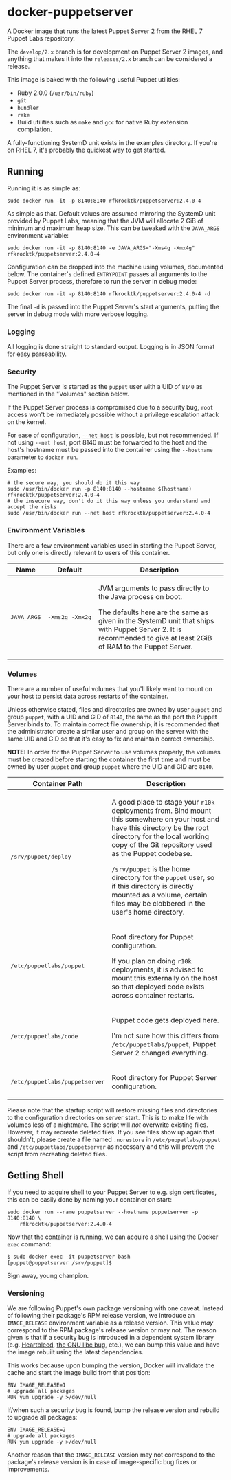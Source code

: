 docker-puppetserver
===================

A Docker image that runs the latest Puppet Server 2 from the RHEL 7 Puppet Labs repository.

The `develop/2.x` branch is for development on Puppet Server 2 images, and anything that makes it into the
`releases/2.x` branch can be considered a release.

This image is baked with the following useful Puppet utilities:

 - Ruby 2.0.0 (`/usr/bin/ruby`)
 - `git`
 - `bundler`
 - `rake`
 - Build utilities such as `make` and `gcc` for native Ruby extension compilation.

A fully-functioning SystemD unit exists in the examples directory. If you're on RHEL 7, it's probably the quickest
way to get started.

## Running

Running it is as simple as:

```
sudo docker run -it -p 8140:8140 rfkrocktk/puppetserver:2.4.0-4
```

As simple as that. Default values are assumed mirroring the SystemD unit provided by Puppet Labs, meaning that the JVM
will allocate 2 GiB of minimum and maximum heap size. This can be tweaked with the `JAVA_ARGS` environment variable:

```
sudo docker run -it -p 8140:8140 -e JAVA_ARGS="-Xms4g -Xmx4g" rfkrocktk/puppetserver:2.4.0-4
```

Configuration can be dropped into the machine using volumes, documented below. The container's defined `ENTRYPOINT`
passes all arguments to the Puppet Server process, therefore to run the server in debug mode:

```
sudo docker run -it -p 8140:8140 rfkrocktk/puppetserver:2.4.0-4 -d
```

The final `-d` is passed into the Puppet Server's start arguments, putting the server in debug mode with more verbose
logging.

### Logging

All logging is done straight to standard output. Logging is in JSON format for easy parseability.

### Security

The Puppet Server is started as the `puppet` user with a UID of `8140` as mentioned in the "Volumes" section below.

If the Puppet Server process is compromised due to a security bug, `root` access won't be immediately possible
without a privilege escalation attack on the kernel.

For ease of configuration, [`--net host`][docker-net-host] is possible, but not recommended. If not using `--net host`,
port 8140 must be forwarded to the host and the host's hostname must be passed into the container using the `--hostname`
parameter to `docker run`.

Examples:

```
# the secure way, you should do it this way
sudo /usr/bin/docker run -p 8140:8140 --hostname $(hostname) rfkrocktk/puppetserver:2.4.0-4
# the insecure way, don't do it this way unless you understand and accept the risks
sudo /usr/bin/docker run --net host rfkrocktk/puppetserver:2.4.0-4
```

### Environment Variables

There are a few environment variables used in starting the Puppet Server, but only one is directly relevant to users
of this container.

<table>
    <thead>
        <tr>
            <th>Name</th>
            <th>Default</th>
            <th>Description</th>
        </tr>
    </thead>
    <tbody>
        <tr>
            <td><pre>JAVA_ARGS</pre></td>
            <td><pre>-Xms2g -Xmx2g</td>
            <td>
                <p>JVM arguments to pass directly to the Java process on boot.</p>
                <p>The defaults here are the same as given in the SystemD unit that ships with Puppet Server 2.
                   It is recommended to give at least 2GiB of RAM to the Puppet Server.</p>
            </td>
        </tr>
    </tbody>
</table>

### Volumes

There are a number of useful volumes that you'll likely want to mount on your host to persist data across restarts
of the container.

Unless otherwise stated, files and directories are owned by user `puppet` and group `puppet`, with a UID and GID of
`8140`, the same as the port the Puppet Server binds to. To maintain correct file ownership, it is recommended that the
administrator create a similar user and group on the server with the same UID and GID so that it's easy to fix and
maintain correct ownership.

**NOTE:** In order for the Puppet Server to use volumes properly, the volumes must be created before starting the
container the first time and must be owned by user `puppet` and group `puppet` where the UID and GID are `8140`.

<table>
    <thead>
        <tr>
            <th>Container Path</th>
            <th>Description</th>
        </tr>
    </thead>
    <tbody>
        <tr>
            <td><pre>/srv/puppet/deploy</pre></td>
            <td>
                <p>A good place to stage your <code>r10k</code> deployments from. Bind mount this somewhere on your host
                   and have this directory be the root directory for the local working copy of the Git repository used
                   as the Puppet codebase.</p>
                <p><code>/srv/puppet</code> is the home directory for the <code>puppet</code> user, so if this directory
                   is directly mounted as a volume, certain files may be clobbered in the user's home directory.</p>
            </td>
        </tr>
        <tr>
            <td><pre>/etc/puppetlabs/puppet</pre></td>
            <td>
                <p>Root directory for Puppet configuration.</p>
                <p>If you plan on doing <code>r10k</code> deployments, it is advised to mount this externally on the
                   host so that deployed code exists across container restarts.</p>
            </td>
        </tr>
        <tr>
            <td><pre>/etc/puppetlabs/code</pre></td>
            <td>
                <p>Puppet code gets deployed here.</p>
                <p>I'm not sure how this differs from <code>/etc/puppetlabs/puppet</code>, Puppet Server 2 changed
                   everything.</p>
            </td>
        <tr>
            <td><pre>/etc/puppetlabs/puppetserver</pre></td>
            <td>
                <p>Root directory for Puppet Server configuration.</p>
            </td>
        </tr>
    </tbody>
</table>

Please note that the startup script will restore missing files and directories to the configuration directories on
server start. This is to make life with volumes less of a nightmare. The script will _not_ overwrite existing files.
However, it may recreate deleted files. If you see files show up again that shouldn't, please create a file named
`.norestore` in `/etc/puppetlabs/puppet` and `/etc/puppetlabs/puppetserver` as necessary and this will prevent the
script from recreating deleted files.

## Getting Shell

If you need to acquire shell to your Puppet Server to e.g. sign certificates, this can be easily done by naming your
container on start:

```
sudo docker run --name puppetserver --hostname puppetserver -p 8140:8140 \
    rfkrocktk/puppetserver:2.4.0-4
```

Now that the container is running, we can acquire a shell using the Docker `exec` command:

```
$ sudo docker exec -it puppetserver bash
[puppet@puppetserver /srv/puppet]$
```

Sign away, young champion.

### Versioning

We are following Puppet's own package versioning with one caveat. Instead of following their package's RPM release
version, we introduce an `IMAGE_RELEASE` environment variable as a release version. This value _may_ correspond to the
RPM package's release version or may not. The reason given is that if a security bug is introduced in a dependent
system library (e.g. [Heartbleed][heartbleed], [the GNU libc bug][glibc-bug], etc.), we can bump this value and have the
image rebuilt using the latest dependencies.

This works because upon bumping the version, Docker will invalidate the cache and start the image build from that
position:

```
ENV IMAGE_RELEASE=1
# upgrade all packages
RUN yum upgrade -y >/dev/null
```

If/when such a security bug is found, bump the release version and rebuild to upgrade all packages:

```
ENV IMAGE_RELEASE=2
# upgrade all packages
RUN yum upgrade -y >/dev/null
```

Another reason that the `IMAGE_RELEASE` version may not correspond to the package's release version is in case of
image-specific bug fixes or improvements.

 [heartbleed]: http://heartbleed.com/
 [glibc-bug]: https://bugzilla.redhat.com/show_bug.cgi?id=CVE-2015-0235
 [docker-net-host]: https://docs.docker.com/engine/reference/run/#network-host
